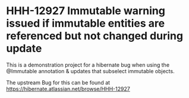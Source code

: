 # HHH-12927 Immutable warning issued if immutable entities are referenced but not changed during update

This is a demonstration project for a hibernate bug when using the @Immutable annotation & updates that subselect immutable objects. 

The upstream Bug for this can be found at https://hibernate.atlassian.net/browse/HHH-12927
